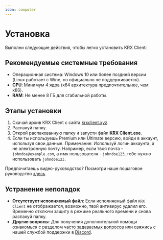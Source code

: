 ```yaml
---
icon: computer
---
```


# Установка

Выполни следующие действия, чтобы легко установить KRX Client:

## Рекомендуемые системные требования

* Операционная система: Windows 10 или более поздней версии (Linux работает с Wine, но официально не поддерживается).
* **CPU**: Минимум 4 ядра (x64  архитектура предпочтительнее, чем x86).
* **RAM**: Не менее 8 ГБ для стабильной работы.

## Этапы установки

1. Скачай архив KRX Client с сайта [krxclient.xyz](https://krxclient.xyz).
2. Распакуй папку.
3. Открой распакованную папку и запусти файл **KRX Client.exe**.
4. Если ты используешь Premium или Ultimate версию, войди в аккаунт, используя свои данные. Примечание: Используй логин аккаунта, а не электронную почту. Например, если твоя почта - `johndoe@example.com`, а имя пользователя - `johndoe123`, тебе нужно использовать `johndoe123`.

Предпочитаешь видео-руководство? Посмотри наше пошаговое руководство [здесь](https://youtu.be/ytl2i0TpEso).

## Устранение неполадок

* **Отсутствует исполняемый файл**: Если исполняемый файл `KRX Client` не отображается, возможно, твой антивирус удалил его. Временно отключи защиту в режиме реального времени и снова распакуй папку.
* **Другие вопросы**: Для получения дополнительной помощи ознакомься с разделом [часто задаваемых вопросов](../faq.md) или свяжись с нашей службой поддержки в [Discord](https://discord.gg/MwzsHadQAe).
